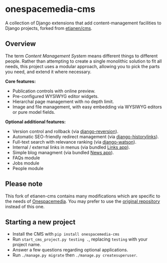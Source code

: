 onespacemedia-cms
=================

A collection of Django extensions that add content-management facilities to Django projects, forked from [etianen/cms](https://github.com/etianen/cms).


Overview
--------

The term *Content Management System* means different things to different people.
Rather than attempting to create a single monolithic solution to fit all needs, this project uses
a modular approach, allowing you to pick the parts you need, and extend it where necessary.

**Core features:**

*   Publication controls with online preview.
*   Pre-configured WYSIWYG editor widgets.
*   Hierarchal page management with no depth limit.
*   Image and file management, with easy embedding via WYSIWYG editors or pure model fields.

**Optional additional features:**

*   Version control and rollback (via [django-reversion](https://github.com/etianen/django-reversion)).
*   Automatic SEO-friendly redirect management (via [django-historylinks](https://github.com/etianen/django-historylinks)).
*   Full-text search with relevance ranking (via [django-watson](https://github.com/etianen/django-watson)).
*   Internal / external links in menus (via bundled [Links app](https://github.com/etianen/cms/wiki/links-app)).
*   Simple blog managment (via bundled [News app](https://github.com/etianen/cms/wiki/news-app)).
*   FAQs module
*   Jobs module
*   People module


Please note
-----------

This fork of etianen-cms contains many modifications which are specific to the needs of [Onespacemedia](http://onespacemedia.com). You may prefer to use the [original repository](https://github.com/etianen/cms) instead of this one.

Starting a new project
-------------

* Install the CMS with `pip install onespacemedia-cms`
* Run `start_cms_project.py testing .`, replacing `testing` with your project name.
* Answer a few questions regarding optional applications.
* Run `./manage.py migrate` then `./manage.py createsuperuser`.
